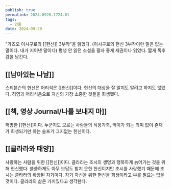 ```yaml
---
publish: true
permalink: 2024.0920.1724.01
tags:
  - 인물
date: 2024-09-20
---
```


"가즈오 이시구로의 [[헌신]] 3부작"을 읽었다.
(이시구로의 헌신 3부작이란 말은 없는 말이다. 내가 지어낸 말이다)
평생 안 읽던 소설을 팔자 좋게 세권이나 읽었다. 짧게 독후감을 남긴다.
## [[남아있는 나날]]
스티븐슨의 헌신은 어리석은 [[헌신]]이다.
헌신의 대상을 잘 알지도 알려고 하지도 않았다.
허영과 어리석음으로 자신의 가장 소중한 것들을 희생했다.
## [[책, 영상 Journal/나를 보내지 마]]
허망한 [[헌신]]이다.
누군지도 모르는 사람들의 식용가축, 먹이가 되는 
의미 없이 존재가 희생되기만 하는 슬프기 그지없는 헌신이다.
## [[클라라와 태양]]
사랑하는 사람을 위한 [[헌신]]이다. 
클라라는 조시의 생명과 행복하게 늙어가는 것을 위해 헌신했다.
쓸쓸하게도 아무 보답도 받지 못한 헌신이지만
조시를 사랑했기 때문에 조시는 클라라의 확장된 자기이다.
자기 자신을 위한 헌신을 희생이라고 부를 필요는 없을 것이다.
클라라의 삶은 가치있다고 생각한다.